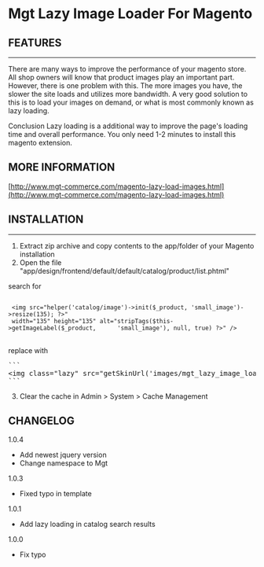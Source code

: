 Mgt Lazy Image Loader For Magento
====================================

## FEATURES
-----------------

There are many ways to improve the performance of your magento store. 
All shop owners will know that product images play an important part. 
However, there is one problem with this. 
The more images you have, the slower the site loads and utilizes more bandwidth. 
A very good solution to this is to load your images on demand, or what is most commonly known as lazy loading.

Conclusion
Lazy loading is a additional way to improve the page's loading time and overall performance. 
You only need 1-2 minutes to install this magento extension.

## MORE INFORMATION

[http://www.mgt-commerce.com/magento-lazy-load-images.html](http://www.mgt-commerce.com/magento-lazy-load-images.html)

## INSTALLATION
-----------------

1. Extract zip archive and copy contents to the app/folder of your Magento installation
2. Open the file "app/design/frontend/default/default/catalog/product/list.phtml"

search for
<pre>
<code>
 &lt;img src="<?php echo $this->helper('catalog/image')->init($_product, 'small_image')->resize(135); ?>"
 width="135" height="135" alt="<?php echo $this->stripTags($this->getImageLabel($_product,      'small_image'), null, true) ?>" /&gt;
</code>
</pre>


replace with
<pre>
```
&lt;img class="lazy" src="<?php echo $this->getSkinUrl('images/mgt_lazy_image_loader/loader.gif'); ?>" data-src="<?php echo $this->helper('catalog/image')->init($_product, 'small_image')->resize(135); ?>" width="135" height="135" alt="<?php echo $this->stripTags($this->getImageLabel($_product, 'small_image'), null, true) ?>" /&gt;
```
</pre>
    
3. Clear the cache in Admin > System > Cache Management

## CHANGELOG

1.0.4

* Add newest jquery version
* Change namespace to Mgt

1.0.3

* Fixed typo in template

1.0.1

* Add lazy loading in catalog search results

1.0.0

* Fix typo
